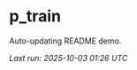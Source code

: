 # p_train

Auto-updating README demo.

<!--START_SECTION:status-->
_Last run: 2025-10-03 01:26 UTC_
<!--END_SECTION:status-->

































































































































































































































































































































































































































































































































































































































































































































































































































































































































































































































